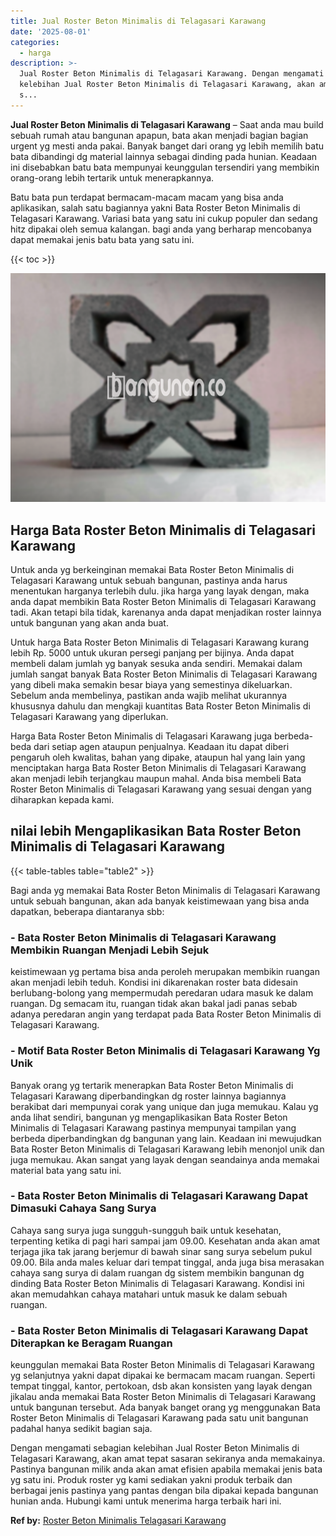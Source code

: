 ```yaml
---
title: Jual Roster Beton Minimalis di Telagasari Karawang
date: '2025-08-01'
categories:
  - harga
description: >-
  Jual Roster Beton Minimalis di Telagasari Karawang. Dengan mengamati sebagian
  kelebihan Jual Roster Beton Minimalis di Telagasari Karawang, akan amat tepat
  s...
---
```


**Jual Roster Beton Minimalis di Telagasari Karawang** – Saat anda mau build sebuah rumah atau bangunan apapun, bata akan menjadi bagian bagian urgent yg mesti anda pakai. Banyak banget dari orang yg lebih memilih batu bata dibandingi dg material lainnya sebagai dinding pada hunian. Keadaan ini disebabkan batu bata mempunyai keunggulan tersendiri yang membikin orang-orang lebih tertarik untuk menerapkannya.

Batu bata pun terdapat bermacam-macam macam yang bisa anda aplikasikan, salah satu bagiannya yakni Bata Roster Beton Minimalis di Telagasari Karawang. Variasi bata yang satu ini cukup populer dan sedang hitz dipakai oleh semua kalangan. bagi anda yang berharap mencobanya dapat memakai jenis batu bata yang satu ini.

{{< toc >}}

![Jual Roster Beton Minimalis di Telagasari Karawang](/images/bata-roster-minimalis-21.png)

## Harga Bata Roster Beton Minimalis di Telagasari Karawang

Untuk anda yg berkeinginan memakai Bata Roster Beton Minimalis di Telagasari Karawang untuk sebuah bangunan, pastinya anda harus menentukan harganya terlebih dulu. jika harga yang layak dengan, maka anda dapat membikin Bata Roster Beton Minimalis di Telagasari Karawang tadi. Akan tetapi bila tidak, karenanya anda dapat menjadikan roster lainnya untuk bangunan yang akan anda buat.

Untuk harga Bata Roster Beton Minimalis di Telagasari Karawang kurang lebih Rp. 5000 untuk ukuran persegi panjang per bijinya. Anda dapat membeli dalam jumlah yg banyak sesuka anda sendiri. Memakai dalam jumlah sangat banyak Bata Roster Beton Minimalis di Telagasari Karawang yang dibeli maka semakin besar biaya yang semestinya dikeluarkan. Sebelum anda membelinya, pastikan anda wajib melihat ukurannya khususnya dahulu dan mengkaji kuantitas Bata Roster Beton Minimalis di Telagasari Karawang yang diperlukan.

Harga Bata Roster Beton Minimalis di Telagasari Karawang juga berbeda-beda dari setiap agen ataupun penjualnya. Keadaan itu dapat diberi pengaruh oleh kwalitas, bahan yang dipake, ataupun hal yang lain yang menciptakan harga Bata Roster Beton Minimalis di Telagasari Karawang akan menjadi lebih terjangkau maupun mahal. Anda bisa membeli Bata Roster Beton Minimalis di Telagasari Karawang yang sesuai dengan yang diharapkan kepada kami.

## nilai lebih Mengaplikasikan Bata Roster Beton Minimalis di Telagasari Karawang

{{< table-tables table="table2" >}}

Bagi anda yg memakai Bata Roster Beton Minimalis di Telagasari Karawang untuk sebuah bangunan, akan ada banyak keistimewaan yang bisa anda dapatkan, beberapa diantaranya sbb:

### \- Bata Roster Beton Minimalis di Telagasari Karawang Membikin Ruangan Menjadi Lebih Sejuk

keistimewaan yg pertama bisa anda peroleh merupakan membikin ruangan akan menjadi lebih teduh. Kondisi ini dikarenakan roster bata didesain berlubang-bolong yang mempermudah peredaran udara masuk ke dalam ruangan. Dg semacam itu, ruangan tidak akan bakal jadi panas sebab adanya peredaran angin yang terdapat pada Bata Roster Beton Minimalis di Telagasari Karawang.

### \- Motif Bata Roster Beton Minimalis di Telagasari Karawang Yg Unik

Banyak orang yg tertarik menerapkan Bata Roster Beton Minimalis di Telagasari Karawang diperbandingkan dg roster lainnya bagiannya berakibat dari mempunyai corak yang unique dan juga memukau. Kalau yg anda lihat sendiri, bangunan yg mengaplikasikan Bata Roster Beton Minimalis di Telagasari Karawang pastinya mempunyai tampilan yang berbeda diperbandingkan dg bangunan yang lain. Keadaan ini mewujudkan Bata Roster Beton Minimalis di Telagasari Karawang lebih menonjol unik dan juga memukau. Akan sangat yang layak dengan seandainya anda memakai material bata yang satu ini.

### \- Bata Roster Beton Minimalis di Telagasari Karawang Dapat Dimasuki Cahaya Sang Surya

Cahaya sang surya juga sungguh-sungguh baik untuk kesehatan, terpenting ketika di pagi hari sampai jam 09.00. Kesehatan anda akan amat terjaga jika tak jarang berjemur di bawah sinar sang surya sebelum pukul 09.00. Bila anda males keluar dari tempat tinggal, anda juga bisa merasakan cahaya sang surya di dalam ruangan dg sistem membikin bangunan dg dinding Bata Roster Beton Minimalis di Telagasari Karawang. Kondisi ini akan memudahkan cahaya matahari untuk masuk ke dalam sebuah ruangan.

### \- Bata Roster Beton Minimalis di Telagasari Karawang Dapat Diterapkan ke Beragam Ruangan

keunggulan memakai Bata Roster Beton Minimalis di Telagasari Karawang yg selanjutnya yakni dapat dipakai ke bermacam macam ruangan. Seperti tempat tinggal, kantor, pertokoan, dsb akan konsisten yang layak dengan jikalau anda memakai Bata Roster Beton Minimalis di Telagasari Karawang untuk bangunan tersebut. Ada banyak banget orang yg menggunakan Bata Roster Beton Minimalis di Telagasari Karawang pada satu unit bangunan padahal hanya sedikit bagian saja.

Dengan mengamati sebagian kelebihan Jual Roster Beton Minimalis di Telagasari Karawang, akan amat tepat sasaran sekiranya anda memakainya. Pastinya bangunan milik anda akan amat efisien apabila memakai jenis bata yg satu ini. Produk roster yg kami sediakan yakni produk terbaik dan berbagai jenis pastinya yang pantas dengan bila dipakai kepada bangunan hunian anda. Hubungi kami untuk menerima harga terbaik hari ini.

**Ref by:** [Roster Beton Minimalis Telagasari Karawang](https://id.wikipedia.org/wiki/Roster)
